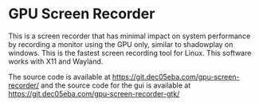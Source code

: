 # GPU Screen Recorder
This is a screen recorder that has minimal impact on system performance by recording a monitor using the GPU only, similar to shadowplay on windows. This is the fastest screen recording tool for Linux. This software works with X11 and Wayland.

The source code is available at https://git.dec05eba.com/gpu-screen-recorder/ and the source code for the gui is available at https://git.dec05eba.com/gpu-screen-recorder-gtk/
